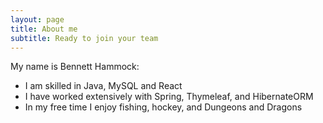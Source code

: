 ```yaml
---
layout: page
title: About me
subtitle: Ready to join your team
---
```


My name is Bennett Hammock:

- I am skilled in Java, MySQL and React
- I have worked extensively with Spring, Thymeleaf, and HibernateORM
- In my free time I enjoy fishing, hockey, and Dungeons and Dragons

